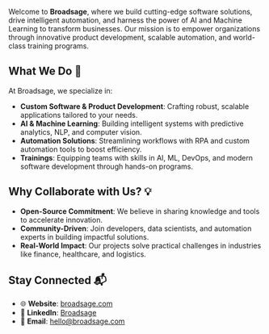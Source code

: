 Welcome to **Broadsage**, where we build cutting-edge software solutions, drive intelligent automation, and harness the power of AI and Machine Learning to transform businesses. Our mission is to empower organizations through innovative product development, scalable automation, and world-class training programs.

## What We Do 🚀

At Broadsage, we specialize in:

- **Custom Software & Product Development**: Crafting robust, scalable applications tailored to your needs.
- **AI & Machine Learning**: Building intelligent systems with predictive analytics, NLP, and computer vision.
- **Automation Solutions**: Streamlining workflows with RPA and custom automation tools to boost efficiency.
- **Trainings**: Equipping teams with skills in AI, ML, DevOps, and modern software development through hands-on programs.

## Why Collaborate with Us? 💡

- **Open-Source Commitment**: We believe in sharing knowledge and tools to accelerate innovation.
- **Community-Driven**: Join developers, data scientists, and automation experts in building impactful solutions.
- **Real-World Impact**: Our projects solve practical challenges in industries like finance, healthcare, and logistics.

## Stay Connected 📬

- 🌐 **Website**: [broadsage.com](https://broadsage.com)
- 💼 **LinkedIn**: [Broadsage](https://www.linkedin.com/company/broadsage)
- 📧 **Email**: hello@broadsage.com
